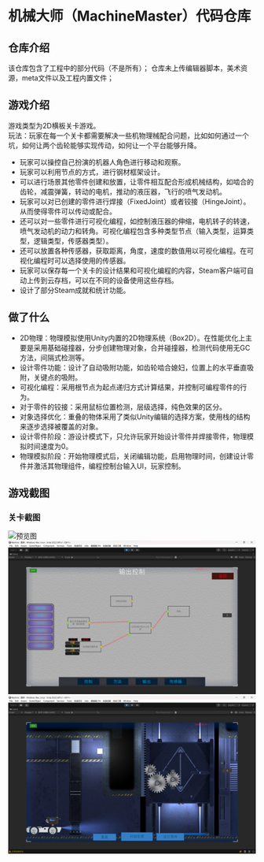 # 机械大师（MachineMaster）代码仓库
## 仓库介绍
该仓库包含了工程中的部分代码（不是所有）；
仓库未上传编辑器脚本，美术资源，meta文件以及工程内置文件；

## 游戏介绍
游戏类型为2D横板关卡游戏。  
玩法：玩家在每一个关卡都需要解决一些机物理械配合问题，比如如何通过一个坑，如何让两个齿轮能够实现传动，如何让一个平台能够升降。  
* 玩家可以操控自己扮演的机器人角色进行移动和观察。
* 玩家可以利用节点的方式，进行钢材框架设计。
* 可以进行场景其他零件创建和放置，让零件相互配合形成机械结构，如啮合的齿轮，减震弹簧，转动的电机，推动的液压器，飞行的喷气发动机。
* 玩家可以对已创建的零件进行焊接（FixedJoint）或者铰接（HingeJoint）。从而使得零件可以传动或配合。
* 还可以对一些零件进行可视化编程，如控制液压器的伸缩，电机转子的转速，喷气发动机的动力和转角。可视化编程包含多种类型节点（输入类型，运算类型，逻辑类型，传感器类型）。
* 还可以放置各种传感器，获取距离，角度，速度的数值用以可视化编程。在可视化编程时可以选择使用的传感器。
* 玩家可以保存每一个关卡的设计结果和可视化编程的内容，Steam客户端可自动上传到云存档，可以在不同的设备使用这些存档。
* 设计了部分Steam成就和统计功能。

## 做了什么
* 2D物理：物理模拟使用Unity内置的2D物理系统（Box2D）。在性能优化上主要是采用基础碰撞器，分步创建物理对象，合并碰撞器，检测代码使用无GC方法，间隔式检测等。
* 设计零件功能：设计了自动吸附功能，如齿轮啮合媳妇，位置上的水平垂直吸附，关键点的吸附。  
* 可视化编程：采用根节点为起点递归方式计算结果，并控制可编程零件的行为。  
* 对于零件的铰接：采用鼠标位置检测，层级选择，纯色效果的区分。
* 对象选择优化：重叠的物体采用了类似Unity编辑的选择方案，使用栈的结构来逐步选择被覆盖的对象。
* 设计零件阶段：游设计模式下，只允许玩家开始设计零件并焊接零件，物理模拟时间速度为0。
* 物理模拟阶段：开始物理模式后，关闭编辑功能，启用物理时间，创建设计零件并激活其物理组件，编程控制台输入UI，玩家控制。

## 游戏截图
### 关卡截图
![预览图](https://github.com/LYN-lynn/MachineMaster/blob/main/%E7%94%B5%E6%A2%AF%E5%85%B3%E5%8D%A1%E6%88%AA%E5%9B%BE.png)
![预览图](建模.png)
![预览图](关卡截图.png)
